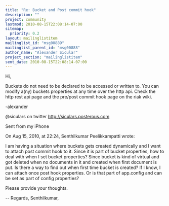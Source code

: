 ```yaml
---
title: "Re: Bucket and Post commit hook"
description: ""
project: community
lastmod: 2010-08-15T22:08:14-07:00
sitemap:
  priority: 0.2
layout: mailinglistitem
mailinglist_id: "msg00889"
mailinglist_parent_id: "msg00888"
author_name: "Alexander Sicular"
project_section: "mailinglistitem"
sent_date: 2010-08-15T22:08:14-07:00
---
```


Hi,

Buckets do not need to be declared to be accessed or written to. You 
can modify a(ny) buckets properties at any time over the http api. 
Check the http rest api page and the pre/post commit hook page on the 
riak wiki.


-alexander


@siculars on twitter
http://siculars.posterous.com

Sent from my iPhone

On Aug 15, 2010, at 22:24, Senthilkumar Peelikkampatti  wrote:


I am having a situation where buckets gets created dynamically and I 
want to attach post commit hook to it. Since it is part of bucket 
properties, how to deal with when I set bucket properties? Since 
bucket is kind of virtual and got deleted when no documents in it 
and created when first document is put. Is there a way to find out 
when first time bucket is created? If I know, I can attach once post 
hook properties. Or is that part of app.config and can be set as 
part of config properties?

Please provide your thoughts.

--
Regards,
Senthilkumar,
